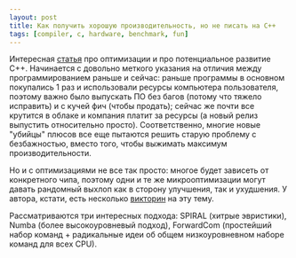```yaml
---
layout: post
title: Как получить хорошую производительность, но не писать на C++
tags: [compiler, c, hardware, benchmark, fun]
---
```

Интересная [статья](https://wordsandbuttons.online/the_real_cpp_killers.html) про оптимизации и про потенциальное развитие C++. Начинается с довольно меткого указания на отличия между программированием раньше и сейчас: раньше программы в основном покупались 1 раз и использовали ресурсы компьютера пользователя, поэтому важно было выпускать ПО без багов (потому что тяжело исправить) и с кучей фич (чтобы продать); сейчас же почти все крутится в облаке и компания платит за ресурсы (а новый релиз выпустить относительно просто). Соответственно, многие новые "убийцы" плюсов все еще пытаются решить старую проблему с безбажностью, вместо того, чтобы выжимать максимум производительности.

Но и с оптимизациями не все так просто: многое будет зависеть от конкретного чипа, поэтому одни и те же микрооптимизации могут давать рандомный выхлоп как в сторону улучшения, так и ухудшения. У автора, кстати, есть несколько [викторин](https://wordsandbuttons.online/all_quizzes.html) на эту тему.

Рассматриваются три интересных подхода: SPIRAL (хитрые эвристики), Numba (более высокоуровневый подход), ForwardCom (простейший набор команд + радикальные идеи об общем низкоуровневном наборе команд для всех CPU).
